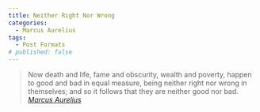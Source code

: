 ```yaml
---
title: Neither Right Nor Wrong
categories:
  - Marcus Aurelius
tags:
  - Post Formats
# published: false
---
```


> Now death and life, fame and obscurity, wealth and poverty, happen to good and bad in equal measure, being neither right nor wrong in themselves; and so it follows that they are neither good nor bad.
> <cite><a href="https://en.wikipedia.org/wiki/Marcus_Aurelius">Marcus Aurelius</a></cite>